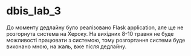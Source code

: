 # dbis_lab_3

До моменту дедлайну було реалізовано Flask application, але ще не розгорнута система на Хероку.
На вихідних 8-10 травня не буде можливості працювати з системою, тому розгортання системи буде виконано мною, на жаль, вже після дедлайну.
